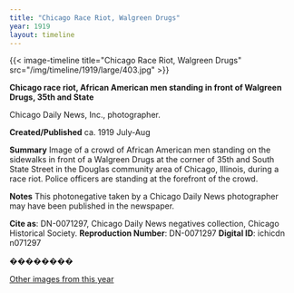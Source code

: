 ```yaml
---
title: "Chicago Race Riot, Walgreen Drugs"
year: 1919
layout: timeline
---
```


{{< image-timeline title="Chicago Race Riot, Walgreen Drugs" src="/img/timeline/1919/large/403.jpg" >}}


__**Chicago race riot, African American men standing in front of Walgreen Drugs, 35th and State**__

Chicago Daily News, Inc., photographer.

**Created/Published**
ca. 1919 July-Aug

**Summary**
Image of a crowd of African American men standing on the sidewalks in front of a Walgreen Drugs at the corner of 35th and South State Street in the Douglas community area of Chicago, Illinois, during a race riot. Police officers are standing at the forefront of the crowd.

**Notes**
This photonegative taken by a Chicago Daily News photographer may have been published in the newspaper.

__Cite as__: DN-0071297, Chicago Daily News negatives collection, Chicago Historical Society.
__Reproduction Number__: DN-0071297
__Digital ID__: ichicdn n071297

��������

[Other images from this year](/historical/timeline/1919)